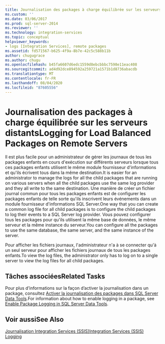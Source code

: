 ```yaml
---
title: Journalisation des packages à charge équilibrée sur les serveurs distants | Microsoft Docs
ms.custom: ''
ms.date: 03/06/2017
ms.prod: sql-server-2014
ms.reviewer: ''
ms.technology: integration-services
ms.topic: conceptual
helpviewer_keywords:
- logs [Integration Services], remote packages
ms.assetid: fd571567-b625-4f9a-8b7e-42c5c588b11b
author: chugugrace
ms.author: chugu
ms.openlocfilehash: b45fa6607d6edc1559d8ebcbbbc7598e11eac408
ms.sourcegitcommit: ad4d92dce894592a259721a1571b1d8736abacdb
ms.translationtype: MT
ms.contentlocale: fr-FR
ms.lasthandoff: 08/04/2020
ms.locfileid: "87605556"
---
```

# <a name="logging-for-load-balanced-packages-on-remote-servers"></a><span data-ttu-id="de305-102">Journalisation des packages à charge équilibrée sur les serveurs distants</span><span class="sxs-lookup"><span data-stu-id="de305-102">Logging for Load Balanced Packages on Remote Servers</span></span>
  <span data-ttu-id="de305-103">Il est plus facile pour un administrateur de gérer les journaux de tous les packages enfants en cours d'exécution sur différents serveurs lorsque tous ces packages enfants utilisent le même module fournisseur d'informations et qu'ils écrivent tous dans la même destination.</span><span class="sxs-lookup"><span data-stu-id="de305-103">It is easier for an administrator to manage the logs for all the child packages that are running on various servers when all the child packages use the same log provider and they all write to the same destination.</span></span> <span data-ttu-id="de305-104">Une manière de créer un fichier journal commun pour tous les packages enfants est de configurer les packages enfants de telle sorte qu'ils inscrivent leurs événements dans un module fournisseur d'informations SQL Server.</span><span class="sxs-lookup"><span data-stu-id="de305-104">One way that you can create a common log file for all child packages is to configure the child packages to log their events to a SQL Server log provider.</span></span> <span data-ttu-id="de305-105">Vous pouvez configurer tous les packages pour qu'ils utilisent la même base de données, le même serveur et la même instance du serveur.</span><span class="sxs-lookup"><span data-stu-id="de305-105">You can configure all the packages to use the same database, the same server, and the same instance of the server.</span></span>  
  
 <span data-ttu-id="de305-106">Pour afficher les fichiers journaux, l'administrateur n'a à se connecter qu'à un seul serveur pour afficher les fichiers journaux de tous les packages enfants.</span><span class="sxs-lookup"><span data-stu-id="de305-106">To view the log files, the administrator only has to log on to a single server to view the log files for all child packages.</span></span>  
  
## <a name="related-tasks"></a><span data-ttu-id="de305-107">Tâches associées</span><span class="sxs-lookup"><span data-stu-id="de305-107">Related Tasks</span></span>  
 <span data-ttu-id="de305-108">Pour plus d’informations sur la façon d’activer la journalisation dans un package, consultez [Activer la journalisation des packages dans SQL Server Data Tools](../../2014/integration-services/enable-package-logging-in-sql-server-data-tools.md).</span><span class="sxs-lookup"><span data-stu-id="de305-108">For information about how to enable logging in a package, see [Enable Package Logging in SQL Server Data Tools](../../2014/integration-services/enable-package-logging-in-sql-server-data-tools.md).</span></span>  
  
## <a name="see-also"></a><span data-ttu-id="de305-109">Voir aussi</span><span class="sxs-lookup"><span data-stu-id="de305-109">See Also</span></span>  
 [<span data-ttu-id="de305-110">Journalisation Integration Services &#40;SSIS&#41;</span><span class="sxs-lookup"><span data-stu-id="de305-110">Integration Services &#40;SSIS&#41; Logging</span></span>](performance/integration-services-ssis-logging.md)  
  
  
